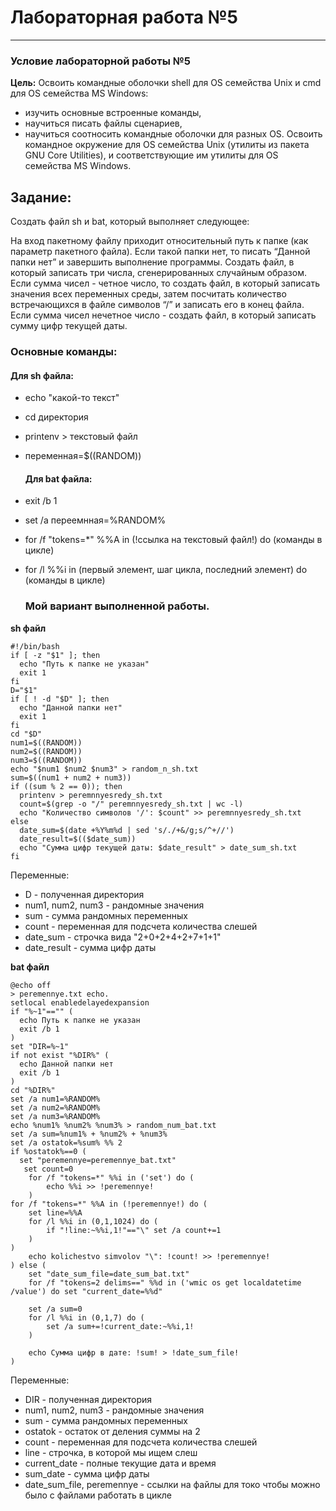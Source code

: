 # Лабораторная работа №5
---
### Условие лабораторной работы №5

**Цель:** Освоить командные оболочки shell для OS семейства Unix и cmd для OS семейства MS Windows:
* изучить основные встроенные команды,
* научиться писать файлы сценариев,
* научиться соотносить командные оболочки для разных OS.
Освоить командное окружение для OS семейства Unix (утилиты из пакета GNU Core Utilities), и соответствующие им утилиты для OS семейства MS Windows.

## Задание:

Создать файл sh и bat, который выполняет следующее: 

На вход пакетному файлу приходит относительный путь к папке (как параметр пакетного файла). Если такой папки нет, то писать “Данной папки нет” и завершить выполнение программы. Создать файл, в который записать три числа, сгенерированных случайным образом. Если сумма чисел - четное число, то создать файл, в который записать значения всех переменных среды, затем посчитать количество встречающихся в файле символов “/” и записать его в конец файла. Если сумма чисел нечетное число - создать файл, в который записать сумму цифр текущей даты.

### Основные команды:
#### Для sh файла:
* echo "какой-то текст"
* cd директория
* printenv > текстовый файл
* переменная=$((RANDOM))

  #### Для bat файла:
* exit /b 1
* set /a переемнная=%RANDOM%
* for /f "tokens=*" %%A in (!ссылка на текстовый файл!) do (команды в цикле)
* for /l %%i in (первый элемент, шаг цикла, последний элемент) do (команды в цикле)

  ### Мой вариант выполненной работы.
  
**sh файл**
```
#!/bin/bash
if [ -z "$1" ]; then
  echo "Путь к папке не указан"
  exit 1
fi
D="$1"
if [ ! -d "$D" ]; then
  echo "Данной папки нет"
  exit 1
fi
cd "$D"
num1=$((RANDOM))
num2=$((RANDOM))
num3=$((RANDOM))
echo "$num1 $num2 $num3" > random_n_sh.txt
sum=$((num1 + num2 + num3))
if ((sum % 2 == 0)); then
  printenv > peremnnyesredy_sh.txt
  count=$(grep -o "/" peremnnyesredy_sh.txt | wc -l)
  echo "Количество символов '/': $count" >> peremnnyesredy_sh.txt
else
  date_sum=$(date +%Y%m%d | sed 's/./+&/g;s/^+//')
  date_result=$(($date_sum))
  echo "Сумма цифр текущей даты: $date_result" > date_sum_sh.txt
fi
```
Переменные: 
* D - полученная директория
* num1, num2, num3 - рандомные значения
* sum - сумма рандомных переменных
* count - переменная для подсчета количества слешей
* date_sum - строчка вида "2+0+2+4+2+7+1+1"
* date_result - сумма цифр даты

**bat файл**
```
@echo off
> peremennye.txt echo.
setlocal enabledelayedexpansion
if "%~1"=="" (
  echo Путь к папке не указан
  exit /b 1
)
set "DIR=%~1"
if not exist "%DIR%" (
  echo Данной папки нет
  exit /b 1
)
cd "%DIR%"
set /a num1=%RANDOM%
set /a num2=%RANDOM%
set /a num3=%RANDOM%
echo %num1% %num2% %num3% > random_num_bat.txt
set /a sum=%num1% + %num2% + %num3%
set /a ostatok=%sum% %% 2
if %ostatok%==0 (
  set "peremennye=peremennye_bat.txt"
   set count=0
    for /f "tokens=*" %%i in ('set') do (
        echo %%i >> !peremennye!
    )
for /f "tokens=*" %%A in (!peremennye!) do (
    set line=%%A
    for /l %%i in (0,1,1024) do (
        if "!line:~%%i,1!"=="\" set /a count+=1
    )
)
    echo kolichestvo simvolov "\": !count! >> !peremennye!
) else (
    set "date_sum_file=date_sum_bat.txt"
    for /f "tokens=2 delims==" %%d in ('wmic os get localdatetime /value') do set "current_date=%%d"
    
    set /a sum=0
    for /l %%i in (0,1,7) do (
        set /a sum+=!current_date:~%%i,1!
    )
    
    echo Сумма цифр в дате: !sum! > !date_sum_file!
)
```
Переменные:
* DIR - полученная директория
* num1, num2, num3 - рандомные значения
* sum - сумма рандомных переменных
* ostatok - остаток от деления суммы на 2
* count - переменная для подсчета количества слешей
* line - строчка, в которой мы ищем слеш
* current_date - полные текущие дата и время
* sum_date - сумма цифр даты
* date_sum_file, peremennye - ссылки на файлы для токо чтобы можно было с файлами работать в цикле
